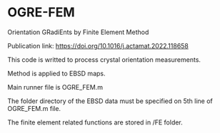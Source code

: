 # OGRE-FEM
Orientation GRadiEnts by Finite Element Method

Publication link: https://doi.org/10.1016/j.actamat.2022.118658

This code is writted to process crystal orientation measurements.

Method is applied to EBSD maps.

Main runner file is OGRE_FEM.m

The folder directory of the EBSD data must be specified on 5th line of OGRE_FEM.m file.

The finite element related functions are stored in /FE folder.
